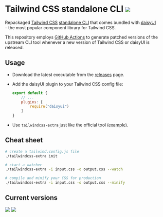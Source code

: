 # Tailwind CSS standalone CLI [![](https://img.shields.io/static/v1?label=&message=EXTRA&color=green)](#)

Repackaged [Tailwind CSS](https://tailwindcss.com) [standalone CLI](https://tailwindcss.com/blog/standalone-cli)
that comes bundled with [daisyUI](https://daisyui.com/) -
the most popular component library for Tailwind CSS.

This repository employs [GitHub Actions](https://github.com/dobicinaitis/tailwind-cli-extra/actions)
to generate patched versions of the upstream CLI tool whenever a new version of Tailwind CSS or daisyUI is released.

## Usage

* Download the latest executable from
  the [releases](https://github.com/dobicinaitis/tailwind-cli-extra/releases/latest) page.

* Add the daisyUI plugin to your Tailwind CSS config file:

  ```js
  export default {
      // ...
      plugins: [
          require("daisyui")
      ]
  }
  ```

* Use `tailwindcss-extra` just like the official tool ([example](/example/readme.md)).

## Cheat sheet

```bash
# create a tailwind.config.js file
./tailwindcss-extra init

# start a watcher
./tailwindcss-extra -i input.css -o output.css --watch

# compile and minify your CSS for production
./tailwindcss-extra -i input.css -o output.css --minify
```

## Current versions

[![](https://img.shields.io/badge/Tailwind%20CSS-v3.4.1-06B6D4?logo=tailwind-css&logoColor=06B6D4)](https://github.com/tailwindlabs/tailwindcss/releases/tag/v3.4.1)
[![](https://img.shields.io/badge/daisyUI-v4.7.0-1ad1a5?logo=daisyui&logoColor=1ad1a5)](https://github.com/saadeghi/daisyui/releases/tag/v4.7.0)
